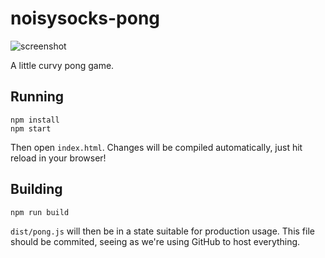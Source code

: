 # noisysocks-pong

![screenshot](http://i.imgur.com/tEJywb7.png)

A little curvy pong game.

## Running

```
npm install
npm start
```

Then open `index.html`. Changes will be compiled automatically, just hit reload
in your browser!

## Building

```
npm run build
```

`dist/pong.js` will then be in a state suitable for production usage. This file
should be commited, seeing as we're using GitHub to host everything.
